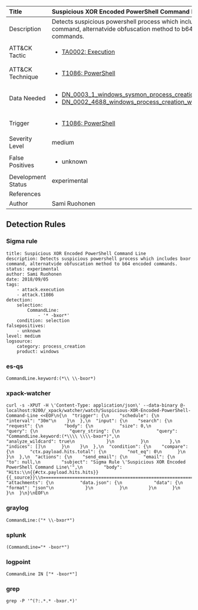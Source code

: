 | Title                | Suspicious XOR Encoded PowerShell Command Line                                                                                                                                                 |
|:---------------------|:------------------------------------------------------------------------------------------------------------------------------------------------------------|
| Description          | Detects suspicious powershell process which includes bxor command, alternatvide obfuscation method to b64 encoded commands.                                                                                                                                           |
| ATT&amp;CK Tactic    | <ul><li>[TA0002: Execution](https://attack.mitre.org/tactics/TA0002)</li></ul>  |
| ATT&amp;CK Technique | <ul><li>[T1086: PowerShell](https://attack.mitre.org/techniques/T1086)</li></ul>                             |
| Data Needed          | <ul><li>[DN_0003_1_windows_sysmon_process_creation](../Data_Needed/DN_0003_1_windows_sysmon_process_creation.md)</li><li>[DN_0002_4688_windows_process_creation_with_commandline](../Data_Needed/DN_0002_4688_windows_process_creation_with_commandline.md)</li></ul>                                                         |
| Trigger              | <ul><li>[T1086: PowerShell](../Triggers/T1086.md)</li></ul>  |
| Severity Level       | medium                                                                                                                                                 |
| False Positives      | <ul><li>unknown</li></ul>                                                                  |
| Development Status   | experimental                                                                                                                                                |
| References           | <ul></ul>                                                          |
| Author               | Sami Ruohonen                                                                                                                                                |


## Detection Rules

### Sigma rule

```
title: Suspicious XOR Encoded PowerShell Command Line
description: Detects suspicious powershell process which includes bxor command, alternatvide obfuscation method to b64 encoded commands.
status: experimental
author: Sami Ruohonen
date: 2018/09/05
tags:
    - attack.execution
    - attack.t1086
detection:
    selection:
        CommandLine:
            - '* -bxor*'
    condition: selection
falsepositives:
    - unknown
level: medium
logsource:
    category: process_creation
    product: windows

```





### es-qs
    
```
CommandLine.keyword:(*\\ \\-bxor*)
```


### xpack-watcher
    
```
curl -s -XPUT -H \'Content-Type: application/json\' --data-binary @- localhost:9200/_xpack/watcher/watch/Suspicious-XOR-Encoded-PowerShell-Command-Line <<EOF\n{\n  "trigger": {\n    "schedule": {\n      "interval": "30m"\n    }\n  },\n  "input": {\n    "search": {\n      "request": {\n        "body": {\n          "size": 0,\n          "query": {\n            "query_string": {\n              "query": "CommandLine.keyword:(*\\\\ \\\\-bxor*)",\n              "analyze_wildcard": true\n            }\n          }\n        },\n        "indices": []\n      }\n    }\n  },\n  "condition": {\n    "compare": {\n      "ctx.payload.hits.total": {\n        "not_eq": 0\n      }\n    }\n  },\n  "actions": {\n    "send_email": {\n      "email": {\n        "to": null,\n        "subject": "Sigma Rule \'Suspicious XOR Encoded PowerShell Command Line\'",\n        "body": "Hits:\\n{{#ctx.payload.hits.hits}}{{_source}}\\n================================================================================\\n{{/ctx.payload.hits.hits}}",\n        "attachments": {\n          "data.json": {\n            "data": {\n              "format": "json"\n            }\n          }\n        }\n      }\n    }\n  }\n}\nEOF\n
```


### graylog
    
```
CommandLine:("* \\-bxor*")
```


### splunk
    
```
(CommandLine="* -bxor*")
```


### logpoint
    
```
CommandLine IN ["* -bxor*"]
```


### grep
    
```
grep -P '^(?:.*.* -bxor.*)'
```



